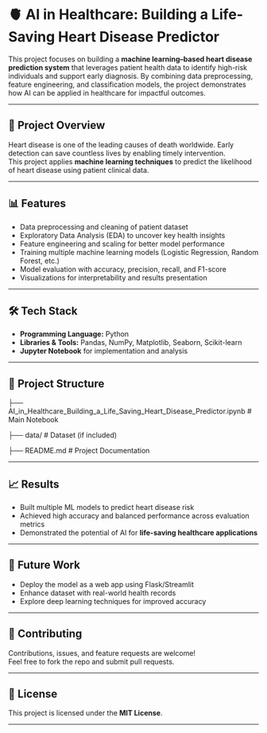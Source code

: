 # 🫀 AI in Healthcare: Building a Life-Saving Heart Disease Predictor

This project focuses on building a **machine learning–based heart disease prediction system** that leverages patient health data to identify high-risk individuals and support early diagnosis. By combining data preprocessing, feature engineering, and classification models, the project demonstrates how AI can be applied in healthcare for impactful outcomes.

---

## 🚀 Project Overview
Heart disease is one of the leading causes of death worldwide. Early detection can save countless lives by enabling timely intervention.  
This project applies **machine learning techniques** to predict the likelihood of heart disease using patient clinical data.

---

## 📊 Features
- Data preprocessing and cleaning of patient dataset  
- Exploratory Data Analysis (EDA) to uncover key health insights  
- Feature engineering and scaling for better model performance  
- Training multiple machine learning models (Logistic Regression, Random Forest, etc.)  
- Model evaluation with accuracy, precision, recall, and F1-score  
- Visualizations for interpretability and results presentation  

---

## 🛠️ Tech Stack
- **Programming Language:** Python  
- **Libraries & Tools:** Pandas, NumPy, Matplotlib, Seaborn, Scikit-learn  
- **Jupyter Notebook** for implementation and analysis  

---

## 📂 Project Structure
├── AI_in_Healthcare_Building_a_Life_Saving_Heart_Disease_Predictor.ipynb # Main Notebook

├── data/ # Dataset (if included)

├── README.md # Project Documentation


---

## 📈 Results
- Built multiple ML models to predict heart disease risk  
- Achieved high accuracy and balanced performance across evaluation metrics  
- Demonstrated the potential of AI for **life-saving healthcare applications**  

---

## 🔮 Future Work
- Deploy the model as a web app using Flask/Streamlit  
- Enhance dataset with real-world health records  
- Explore deep learning techniques for improved accuracy  

---

## 🤝 Contributing
Contributions, issues, and feature requests are welcome!  
Feel free to fork the repo and submit pull requests.  

---

## 📜 License
This project is licensed under the **MIT License**.  

---

